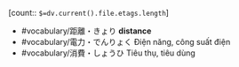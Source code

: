 [count:: `$=dv.current().file.etags.length`]

- #vocabulary/距離・きょり **distance**
- #vocabulary/電力・でんりょく Điện năng, công suất điện
- #vocabulary/消費・しょうひ Tiêu thụ, tiêu dùng
